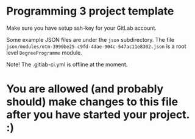# Programming 3 project template

Make sure you have setup ssh-key for your GitLab account.

Some example JSON files are under the `json` subdirectory. The file `json/modules/otm-3990be25-c9fd-4dae-904c-547ac11e8302.json` is a root level `DegreeProgramme` module.

Note! The .gitlab-ci.yml is offline at the moment.

# You are allowed (and probably should) make changes to this file after you have started your project. :)
